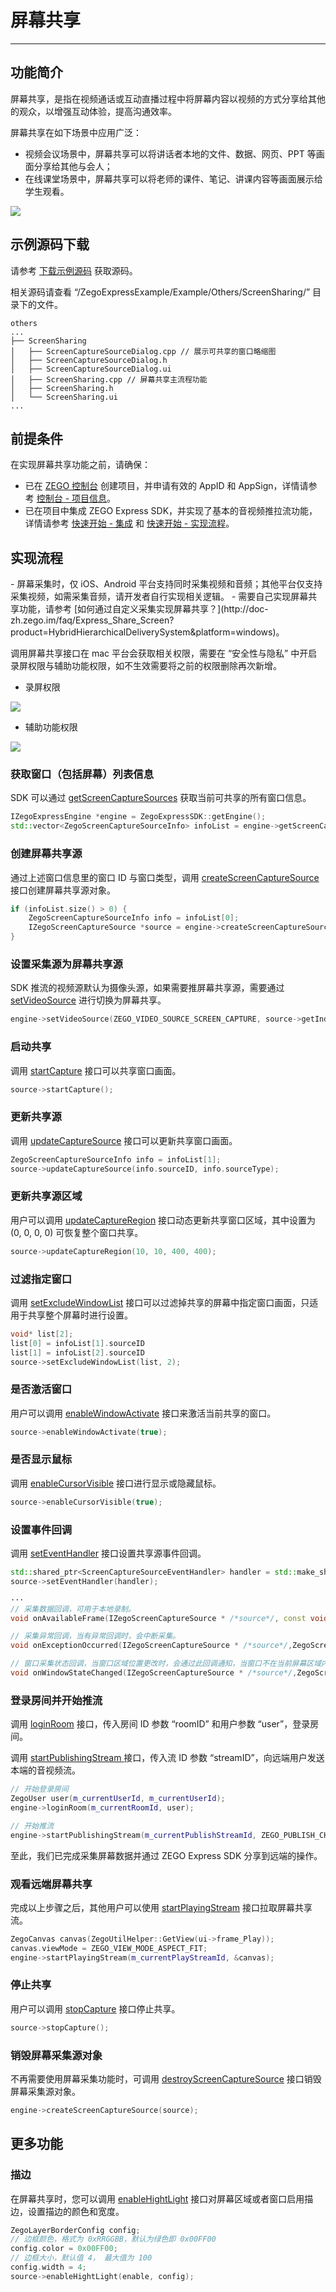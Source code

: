 # 屏幕共享

- - -

## 功能简介

屏幕共享，是指在视频通话或互动直播过程中将屏幕内容以视频的方式分享给其他的观众，以增强互动体验，提高沟通效率。

屏幕共享在如下场景中应用广泛：

- 视频会议场景中，屏幕共享可以将讲话者本地的文件、数据、网页、PPT 等画面分享给其他与会人；
- 在线课堂场景中，屏幕共享可以将老师的课件、笔记、讲课内容等画面展示给学生观看。

<Frame width="512" height="auto" caption=""><img src="https://doc-media.zego.im/sdk-doc/Pics/Express/screen_share_scene_new.png" /></Frame>

## 示例源码下载

请参考 [下载示例源码](/real-time-video-macos-cpp/quick-start/run-example-code) 获取源码。

相关源码请查看 “/ZegoExpressExample/Example/Others/ScreenSharing/” 目录下的文件。

```
others
...
├── ScreenSharing
│   ├── ScreenCaptureSourceDialog.cpp // 展示可共享的窗口略缩图
│   ├── ScreenCaptureSourceDialog.h
│   ├── ScreenCaptureSourceDialog.ui
│   ├── ScreenSharing.cpp // 屏幕共享主流程功能
│   ├── ScreenSharing.h
│   └── ScreenSharing.ui
...
```

## 前提条件

在实现屏幕共享功能之前，请确保：
- 已在 [ZEGO 控制台](https://console.zego.im) 创建项目，并申请有效的 AppID 和 AppSign，详情请参考 [控制台 - 项目信息](/console/project-info)。
- 已在项目中集成 ZEGO Express SDK，并实现了基本的音视频推拉流功能，详情请参考 [快速开始 - 集成](https://doc-zh.zego.im/article/9975) 和 [快速开始 - 实现流程](https://doc-zh.zego.im/article/9976)。



## 实现流程

<Warning title="注意">
- 屏幕采集时，仅 iOS、Android 平台支持同时采集视频和音频；其他平台仅支持采集视频，如需采集音频，请开发者自行实现相关逻辑。
- 需要自己实现屏幕共享功能，请参考 [如何通过自定义采集实现屏幕共享？](http://doc-zh.zego.im/faq/Express_Share_Screen?product=HybridHierarchicalDeliverySystem&platform=windows)。
</Warning>




调用屏幕共享接口在 mac 平台会获取相关权限，需要在 “安全性与隐私” 中开启录屏权限与辅助功能权限，如不生效需要将之前的权限删除再次新增。
- 录屏权限
<Frame width="512" height="auto" caption=""><img src="https://doc-media.zego.im/sdk-doc/Pics/Express/Adobe_Captivate.png" /></Frame>

- 辅助功能权限
<Frame width="512" height="auto" caption=""><img src="https://doc-media.zego.im/sdk-doc/Pics/Express/Auxiliary_functions.png" /></Frame>

### 获取窗口（包括屏幕）列表信息

SDK 可以通过 [getScreenCaptureSources](https://doc-zh.zego.im/article/api?doc=Express_Video_SDK_API~cpp_macos~class~IZegoExpressEngine#get-screen-capture-sources) 获取当前可共享的所有窗口信息。

```cpp
IZegoExpressEngine *engine = ZegoExpressSDK::getEngine();
std::vector<ZegoScreenCaptureSourceInfo> infoList = engine->getScreenCaptureSources(400, 400, 100, 100);
```

### 创建屏幕共享源

通过上述窗口信息里的窗口 ID 与窗口类型，调用 [createScreenCaptureSource](https://doc-zh.zego.im/article/api?doc=Express_Video_SDK_API~cpp_macos~class~IZegoExpressEngine#create-screen-capture-source) 接口创建屏幕共享源对象。

```cpp
if (infoList.size() > 0) {
    ZegoScreenCaptureSourceInfo info = infoList[0];
    IZegoScreenCaptureSource *source = engine->createScreenCaptureSource(info.sourceID, info.sourceType);
}
```

### 设置采集源为屏幕共享源

SDK 推流的视频源默认为摄像头源，如果需要推屏幕共享源，需要通过 [setVideoSource](https://doc-zh.zego.im/article/api?doc=Express_Video_SDK_API~cpp_macos~class~IZegoExpressEngine#set-video-source) 进行切换为屏幕共享。

```cpp
engine->setVideoSource(ZEGO_VIDEO_SOURCE_SCREEN_CAPTURE, source->getIndex(), ZEGO_PUBLISH_CHANNEL_MAIN);

```

### 启动共享

调用 [startCapture](https://doc-zh.zego.im/article/api?doc=Express_Video_SDK_API~cpp_macos~class~IZegoScreenCaptureSource#start-capture) 接口可以共享窗口画面。

```cpp
source->startCapture();
```

### 更新共享源

调用 [updateCaptureSource](https://doc-zh.zego.im/article/api?doc=Express_Video_SDK_API~cpp_macos~class~IZegoScreenCaptureSource#update-capture-source) 接口可以更新共享窗口画面。

```cpp
ZegoScreenCaptureSourceInfo info = infoList[1];
source->updateCaptureSource(info.sourceID, info.sourceType);
```

### 更新共享源区域

用户可以调用 [updateCaptureRegion](https://doc-zh.zego.im/article/api?doc=Express_Video_SDK_API~cpp_macos~class~IZegoScreenCaptureSource#update-capture-region) 接口动态更新共享窗口区域，其中设置为 (0, 0, 0, 0) 可恢复整个窗口共享。


```cpp
source->updateCaptureRegion(10, 10, 400, 400);
```

### 过滤指定窗口

调用 [setExcludeWindowList](https://doc-zh.zego.im/article/api?doc=Express_Video_SDK_API~cpp_macos~class~IZegoScreenCaptureSource#set-exclude-window-list) 接口可以过滤掉共享的屏幕中指定窗口画面，只适用于共享整个屏幕时进行设置。

```cpp
void* list[2];
list[0] = infoList[1].sourceID
list[1] = infoList[2].sourceID
source->setExcludeWindowList(list, 2);
```

### 是否激活窗口

用户可以调用 [enableWindowActivate](https://doc-zh.zego.im/article/api?doc=Express_Video_SDK_API~cpp_macos~class~IZegoScreenCaptureSource#enable-window-activate) 接口来激活当前共享的窗口。

```cpp
source->enableWindowActivate(true);
```

### 是否显示鼠标

调用 [enableCursorVisible](https://doc-zh.zego.im/article/api?doc=Express_Video_SDK_API~cpp_macos~class~IZegoScreenCaptureSource#enable-cursor-visible) 接口进行显示或隐藏鼠标。

```cpp
source->enableCursorVisible(true);
```

<a id="callback"></a>

### 设置事件回调

调用 [setEventHandler](https://doc-zh.zego.im/article/api?doc=Express_Video_SDK_API~cpp_macos~class~IZegoScreenCaptureSource#set-event-handler) 接口设置共享源事件回调。

```cpp
std::shared_ptr<ScreenCaptureSourceEventHandler> handler = std::make_shared<ScreenCaptureSourceEventHandler>(this);
source->setEventHandler(handler);

···
// 采集数据回调，可用于本地录制。
void onAvailableFrame(IZegoScreenCaptureSource * /*source*/, const void * /*data*/,unsigned int /*dataLength*/, ZegoVideoFrameParam /*param*/) override;

// 采集异常回调，当有异常回调时，会中断采集。
void onExceptionOccurred(IZegoScreenCaptureSource * /*source*/,ZegoScreenCaptureSourceExceptionType /*exceptionType*/) override;

// 窗口采集状态回调，当窗口区域位置更改时，会通过此回调通知，当窗口不在当前屏幕区域内时，会停止采集。
void onWindowStateChanged(IZegoScreenCaptureSource * /*source*/,ZegoScreenCaptureWindowState /*windowState*/,ZegoRect /*windowRect*/) override;
```

### 登录房间并开始推流

调用 [loginRoom](https://doc-zh.zego.im/article/api?doc=Express_Video_SDK_API~cpp_macos~class~IZegoExpressEngine#login-room) 接口，传入房间 ID 参数 “roomID” 和用户参数 “user”，登录房间。

调用 [startPublishingStream ](https://doc-zh.zego.im/article/api?doc=Express_Video_SDK_API~cpp_macos~class~IZegoExpressEngine#start-publishing-stream) 接口，传入流 ID 参数 “streamID”，向远端用户发送本端的音视频流。


```cpp
// 开始登录房间
ZegoUser user(m_currentUserId, m_currentUserId);
engine->loginRoom(m_currentRoomId, user);

// 开始推流
engine->startPublishingStream(m_currentPublishStreamId, ZEGO_PUBLISH_CHANNEL_MAIN);

```

至此，我们已完成采集屏幕数据并通过 ZEGO Express SDK 分享到远端的操作。

### 观看远端屏幕共享

完成以上步骤之后，其他用户可以使用 [startPlayingStream](https://doc-zh.zego.im/article/api?doc=Express_Video_SDK_API~cpp_macos~class~IZegoExpressEngine#start-playing-stream) 接口拉取屏幕共享流。

```cpp
ZegoCanvas canvas(ZegoUtilHelper::GetView(ui->frame_Play));
canvas.viewMode = ZEGO_VIEW_MODE_ASPECT_FIT;
engine->startPlayingStream(m_currentPlayStreamId, &canvas);
```

### 停止共享

用户可以调用 [stopCapture](https://doc-zh.zego.im/article/api?doc=Express_Video_SDK_API~cpp_macos~class~IZegoScreenCaptureSource#stop-capture) 接口停止共享。

```cpp
source->stopCapture();
```

### 销毁屏幕采集源对象

不再需要使用屏幕采集功能时，可调用 [destroyScreenCaptureSource](https://doc-zh.zego.im/article/api?doc=Express_Video_SDK_API~cpp_macos~class~IZegoExpressEngine#destroy-screen-capture-source) 接口销毁屏幕采集源对象。

```cpp
engine->createScreenCaptureSource(source);
```

## 更多功能

<a id="highlight"></a>

### 描边

在屏幕共享时，您可以调用 [enableHightLight](https://doc-zh.zego.im/article/api?doc=Express_Video_SDK_API~cpp_macos~class~IZegoScreenCaptureSource#enable-hight-light) 接口对屏幕区域或者窗口启用描边，设置描边的颜色和宽度。

```cpp
ZegoLayerBorderConfig config;
// 边框颜色，格式为 0xRRGGBB，默认为绿色即 0x00FF00
config.color = 0x00FF00;
// 边框大小，默认值 4， 最大值为 100
config.width = 4;
source->enableHightLight(enable, config);
```
